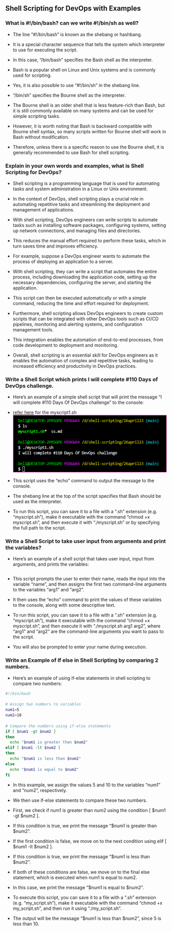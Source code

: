 Shell Scripting for DevOps with Examples
----------------------------------------

### What is #!/bin/bash? can we write #!/bin/sh as well?

* The line “#!/bin/bash” is known as the shebang or hashbang. 
* It is a special character sequence that tells the system which interpreter to use for executing the script.

* In this case, “/bin/bash” specifies the Bash shell as the interpreter. 
* Bash is a popular shell on Linux and Unix systems and is commonly used for scripting.

* Yes, it is also possible to use “#!/bin/sh” in the shebang line. 
* “/bin/sh” specifies the Bourne shell as the interpreter. 
* The Bourne shell is an older shell that is less feature-rich than Bash, but it is still commonly available on many systems and can be used for simple scripting tasks.

* However, it is worth noting that Bash is backward compatible with Bourne shell syntax, so many scripts written for Bourne shell will work in Bash without modification. 
* Therefore, unless there is a specific reason to use the Bourne shell, it is generally recommended to use Bash for shell scripting.


### Explain in your own words and examples, what is Shell Scripting for DevOps?

* Shell scripting is a programming language that is used for automating tasks and system administration in a Linux or Unix environment. 
* In the context of DevOps, shell scripting plays a crucial role in automating repetitive tasks and streamlining the deployment and management of applications.

* With shell scripting, DevOps engineers can write scripts to automate tasks such as installing software packages, configuring systems, setting up network connections, and managing files and directories. 
* This reduces the manual effort required to perform these tasks, which in turn saves time and improves efficiency.

* For example, suppose a DevOps engineer wants to automate the process of deploying an application to a server. 
* With shell scripting, they can write a script that automates the entire process, including downloading the application code, setting up the necessary dependencies, configuring the server, and starting the application. 
* This script can then be executed automatically or with a simple command, reducing the time and effort required for deployment.

* Furthermore, shell scripting allows DevOps engineers to create custom scripts that can be integrated with other DevOps tools such as CI/CD pipelines, monitoring and alerting systems, and configuration management tools. 
* This integration enables the automation of end-to-end processes, from code development to deployment and monitoring.

* Overall, shell scripting is an essential skill for DevOps engineers as it enables the automation of complex and repetitive tasks, leading to increased efficiency and productivity in DevOps practices.


### Write a Shell Script which prints I will complete #110 Days of DevOps challenge.

* Here’s an example of a simple shell script that will print the message “I will complete #110 Days Of DevOps challenge” to the console:

* [refer here](https://github.com/qtaarkayapril23/shell-scripting/blob/main/26april23/myscript1.sh) for the myscript1.sh
![preview](Images/ss1.png)

* This script uses the “echo” command to output the message to the console. 
* The shebang line at the top of the script specifies that Bash should be used as the interpreter.

* To run this script, you can save it to a file with a “.sh” extension (e.g. “myscript.sh”), make it executable with the command “chmod +x myscript.sh”, and then execute it with “./myscript.sh” or by specifying the full path to the script.


### Write a Shell Script to take user input from arguments and print the variables?

* Here’s an example of a shell script that takes user input, input from arguments, and prints the variables:

```bash

```

* This script prompts the user to enter their name, reads the input into the variable “name”, and then assigns the first two command-line arguments to the variables “arg1” and “arg2”. 
* It then uses the “echo” command to print the values of these variables to the console, along with some descriptive text.

* To run this script, you can save it to a file with a “.sh” extension (e.g. “myscript.sh”), make it executable with the command “chmod +x myscript.sh”, and then execute it with “./myscript.sh arg1 arg2”, where “arg1” and “arg2” are the command-line arguments you want to pass to the script. 
* You will also be prompted to enter your name during execution.


### Write an Example of If else in Shell Scripting by comparing 2 numbers.

* Here’s an example of using if-else statements in shell scripting to compare two numbers:

```bash
#!/bin/bash

# Assign two numbers to variables
num1=5
num2=10

# Compare the numbers using if-else statements
if [ $num1 -gt $num2 ]
then
  echo "$num1 is greater than $num2"
elif [ $num1 -lt $num2 ]
then
  echo "$num1 is less than $num2"
else
  echo "$num1 is equal to $num2"
fi
```

* In this example, we assign the values 5 and 10 to the variables “num1” and “num2”, respectively. 
* We then use if-else statements to compare these two numbers.

* First, we check if num1 is greater than num2 using the condition [ $num1 -gt $num2 ]. 
* If this condition is true, we print the message “$num1 is greater than $num2”.

* If the first condition is false, we move on to the next condition using elif [ $num1 -lt $num2 ]. 
* If this condition is true, we print the message “$num1 is less than $num2”.

* If both of these conditions are false, we move on to the final else statement, which is executed when num1 is equal to num2. 
* In this case, we print the message “$num1 is equal to $num2”.

* To execute this script, you can save it to a file with a “.sh” extension (e.g. “my_script.sh”), make it executable with the command “chmod +x my_script.sh”, and then run it using “./my_script.sh”. 
* The output will be the message “$num1 is less than $num2”, since 5 is less than 10.

